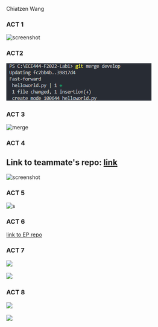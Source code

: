 Chiatzen Wang
### ACT 1
![screenshot](https://i.imgur.com/ImZwGVp.png)
### ACT2
![](./2022-09-20_22-30.png)
### ACT 3
![merge](https://i.imgur.com/zSJyGYo.png)

### ACT 4
## Link to teammate's repo: [link](https://github.com/kris20012/ECE444-F2022-Lab1)

![screenshot](https://i.imgur.com/tW86HQg.png)
### ACT 5
![s](https://i.imgur.com/4MCUeKS.png)
### ACT 6
[link to EP repo](https://github.com/ChiatzenW/ECE444-F2022-EP)
### ACT 7
![](https://i.imgur.com/nc79kle.png)

![](https://i.imgur.com/TW6CDsi.png)
### ACT 8
![](https://i.imgur.com/rTLAeWC.png)

![](https://i.imgur.com/LB6ARNa.png)
